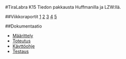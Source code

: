 #TiraLabra K15
Tiedon pakkausta Huffmanilla ja LZW:llä.

##Viikkoraportit
[1](/doc/viikko1.pdf?raw=true)
[2](/doc/viikko2.pdf?raw=true)
[3](/doc/viikko3.pdf?raw=true)
[4](/doc/viikko4.pdf?raw=true)
[5](/doc/viikko5.pdf?raw=true)

##Dokumentaatio
- [Määrittely](/doc/maarittely.pdf?raw=true)
- [Toteutus](/doc/toteutus.pdf?raw=true)
- [Käyttöohje](/doc/kayttoohje.pdf?raw=true)
- [Testaus](/doc/testaus.pdf?raw=true)
